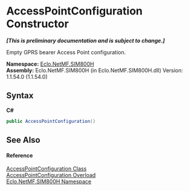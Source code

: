 # AccessPointConfiguration Constructor 
 _**\[This is preliminary documentation and is subject to change.\]**_

Empty GPRS bearer Access Point configuration.

**Namespace:**&nbsp;<a href="N_Eclo_NetMF_SIM800H">Eclo.NetMF.SIM800H</a><br />**Assembly:**&nbsp;Eclo.NetMF.SIM800H (in Eclo.NetMF.SIM800H.dll) Version: 1.1.54.0 (1.1.54.0)

## Syntax

**C#**<br />
``` C#
public AccessPointConfiguration()
```


## See Also


#### Reference
<a href="T_Eclo_NetMF_SIM800H_AccessPointConfiguration">AccessPointConfiguration Class</a><br /><a href="Overload_Eclo_NetMF_SIM800H_AccessPointConfiguration__ctor">AccessPointConfiguration Overload</a><br /><a href="N_Eclo_NetMF_SIM800H">Eclo.NetMF.SIM800H Namespace</a><br />